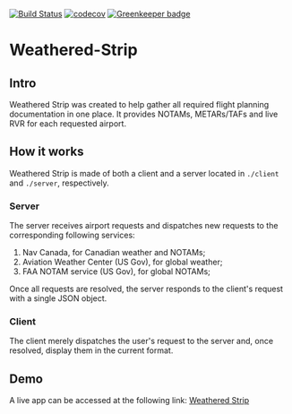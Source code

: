 [![Build Status](https://travis-ci.com/Greg-Hamel/weatheredstrip.svg?branch=master)](https://travis-ci.com/Greg-Hamel/weatheredstrip)
[![codecov](https://codecov.io/gh/Greg-Hamel/weatheredstrip/branch/master/graph/badge.svg)](https://codecov.io/gh/Greg-Hamel/weatheredstrip) [![Greenkeeper badge](https://badges.greenkeeper.io/Greg-Hamel/weatheredstrip.svg)](https://greenkeeper.io/)

# Weathered-Strip
## Intro
Weathered Strip was created to help gather all required flight planning documentation in one place. It provides NOTAMs, METARs/TAFs and live RVR for each requested airport.

## How it works
Weathered Strip is made of both a client and a server located in `./client` and `./server`, respectively.

### Server
The server receives airport requests and dispatches new requests to the corresponding following services:
1. Nav Canada, for Canadian weather and NOTAMs;
1. Aviation Weather Center (US Gov), for global weather;
1. FAA NOTAM service (US Gov), for global NOTAMs;

Once all requests are resolved, the server responds to the client's request with a single JSON object.

### Client
The client merely dispatches the user's request to the server and, once resolved, display them in the current format.

## Demo
A live app can be accessed at the following link: [Weathered Strip](https://www.weatheredstrip.com)
